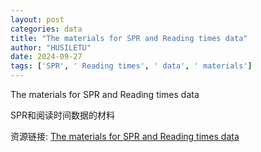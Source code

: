 ```yaml
---
layout: post
categories: data
title: "The materials for SPR and Reading times data"
author: "HUSILETU"
date: 2024-09-27
tags: ['SPR', ' Reading times', ' data', ' materials']
---
```


The materials for SPR and Reading times data

SPR和阅读时间数据的材料

资源链接: [The materials for SPR and Reading times data](https://doi.org/10.57760/sciencedb.13912)
